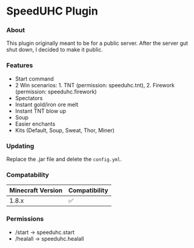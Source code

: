 # SpeedUHC Plugin

### About
This plugin originally meant to be for a public server. After the server gut shut down, I decided to make it public.

### Features
- Start command
- 2 Win scenarios: 1. TNT (permission: speeduhc.tnt), 2. Firework (permission: speeduhc.firework)
- Spectators
- Instant gold/iron ore melt
- Instant TNT blow up
- Soup
- Easier enchants
- Kits (Default, Soup, Sweat, Thor, Miner)

### Updating
Replace the .jar file and delete the ``config.yml``.

### Compatability

| Minecraft Version  | Compatibility |
| ------------- | ------------- |
| 1.8.x  | ✅ |

### Permissions
- /start -> speeduhc.start
- /healall -> speeduhc.healall
